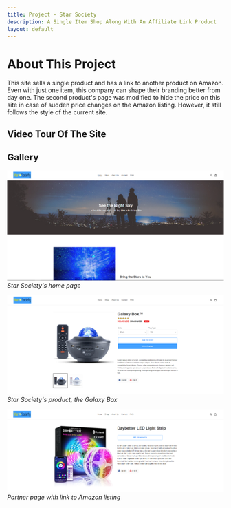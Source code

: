 ```yaml
---
title: Project - Star Society
description: A Single Item Shop Along With An Affiliate Link Product
layout: default
---
```


# About This Project

This site sells a single product and has a link to another product on Amazon.
Even with just one item, this company can shape their branding better from day one.
The second product's page was modified to hide the price on this site in case of 
sudden price changes on the Amazon listing. However, it still follows the style
of the current site.

## Video Tour Of The Site

## Gallery

[![Star Society's home page](/assets/images/Star%20Soc%20Home.png)](/assets/images/Star%20Soc%20Home.png)
*Star Society's home page*

[![Star Society's product, the Galaxy Box](/assets//images/Star%20Soc%20Product.png)](/assets/images/Star%20Soc%20Product.png)
*Star Society's product, the Galaxy Box*

[![Partner page with link to Amazon listing](/assets/images/Star%20Soc%20LED%20strip.png)](/assets/images/Star%20Soc%20LED%20strip.png)
*Partner page with link to Amazon listing*